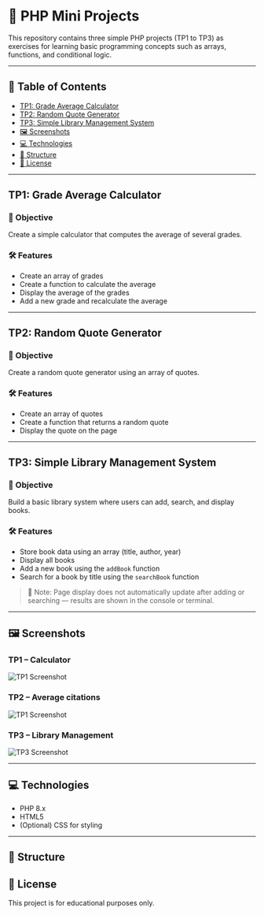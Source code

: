 # 📘 PHP Mini Projects

This repository contains three simple PHP projects (TP1 to TP3) as exercises for learning basic programming concepts such as arrays, functions, and conditional logic.

---

## 📌 Table of Contents

- [TP1: Grade Average Calculator](#tp1-grade-average-calculator)
- [TP2: Random Quote Generator](#tp2-random-quote-generator)
- [TP3: Simple Library Management System](#tp3-simple-library-management-system)
- [🖼️ Screenshots](#️-screenshots)
- [💻 Technologies](#-technologies)
- [📂 Structure](#-structure)
- [📎 License](#-license)

---

## TP1: Grade Average Calculator

### 🎯 Objective
Create a simple calculator that computes the average of several grades.

### 🛠️ Features
- Create an array of grades
- Create a function to calculate the average
- Display the average of the grades
- Add a new grade and recalculate the average

---

## TP2: Random Quote Generator

### 🎯 Objective
Create a random quote generator using an array of quotes.

### 🛠️ Features
- Create an array of quotes
- Create a function that returns a random quote
- Display the quote on the page

---

## TP3: Simple Library Management System

### 🎯 Objective
Build a basic library system where users can add, search, and display books.

### 🛠️ Features
- Store book data using an array (title, author, year)
- Display all books
- Add a new book using the `addBook` function
- Search for a book by title using the `searchBook` function

> 🔸 Note: Page display does not automatically update after adding or searching — results are shown in the console or terminal.

---

## 🖼️ Screenshots

### TP1 – Calculator  
![TP1 Screenshot](files/screenshots-tp1.png)

### TP2 – Average citations  
![TP1 Screenshot](files/screenshots-tp2.png)

### TP3 – Library Management  
![TP3 Screenshot](files/screenshots-tp3.png)

---

## 💻 Technologies

- PHP 8.x
- HTML5
- (Optional) CSS for styling

---

## 📂 Structure


## 📎 License

This project is for educational purposes only.
